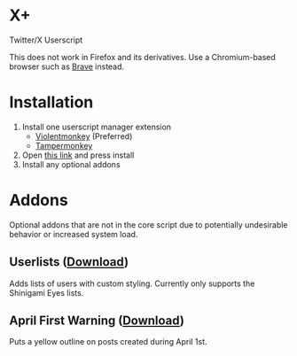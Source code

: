 # X+

Twitter/X Userscript

This does not work in Firefox and its derivatives. Use a Chromium-based browser such as [Brave](https://brave.com) instead.

# Installation

1. Install one userscript manager extension
   - [Violentmonkey](https://violentmonkey.github.io/get-it/) (Preferred)
   - [Tampermonkey](https://www.tampermonkey.net/index.php)
2. Open [this link](https://reino08.github.io/XPlus/X+.user.js) and press install
3. Install any optional addons

# Addons

Optional addons that are not in the core script due to potentially undesirable behavior or increased system load.

## Userlists ([Download](https://reino08.github.io/XPlus/X+.userlists.user.js))

Adds lists of users with custom styling. Currently only supports the Shinigami Eyes lists.

## April First Warning ([Download](https://reino08.github.io/XPlus/X+.aprilFirstWarning.user.js))

Puts a yellow outline on posts created during April 1st.
